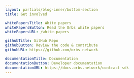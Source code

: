 ```yaml
---
layout: partials/blog-inner/bottom-section
title: Get involved

whitePapersTitle: White papers
whitePapersButton: Read the Orbs white papers
whitePapersURL: /white-papers

githubTitle: GitHub Repo
githubButton: Review the code & contribute
githubURL: https://github.com/orbs-network

documentationTitle: Documentation
documentationButton: Developer documentation
documentationURL: https://docs.orbs.network/contract-sdk
---
```

